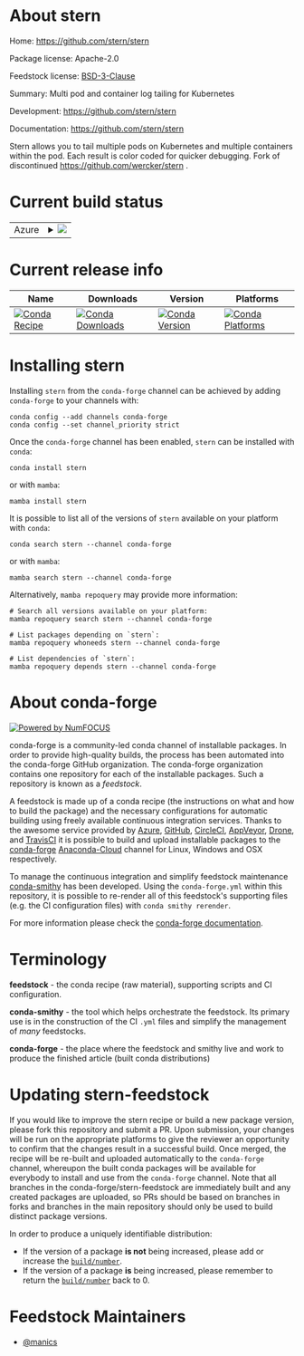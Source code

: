 About stern
===========

Home: https://github.com/stern/stern

Package license: Apache-2.0

Feedstock license: [BSD-3-Clause](https://github.com/conda-forge/stern-feedstock/blob/main/LICENSE.txt)

Summary: Multi pod and container log tailing for Kubernetes

Development: https://github.com/stern/stern

Documentation: https://github.com/stern/stern

Stern allows you to tail multiple pods on Kubernetes and multiple containers within the pod. Each result is color coded for quicker debugging.
Fork of discontinued https://github.com/wercker/stern .


Current build status
====================


<table>
    
  <tr>
    <td>Azure</td>
    <td>
      <details>
        <summary>
          <a href="https://dev.azure.com/conda-forge/feedstock-builds/_build/latest?definitionId=17150&branchName=main">
            <img src="https://dev.azure.com/conda-forge/feedstock-builds/_apis/build/status/stern-feedstock?branchName=main">
          </a>
        </summary>
        <table>
          <thead><tr><th>Variant</th><th>Status</th></tr></thead>
          <tbody><tr>
              <td>linux_64</td>
              <td>
                <a href="https://dev.azure.com/conda-forge/feedstock-builds/_build/latest?definitionId=17150&branchName=main">
                  <img src="https://dev.azure.com/conda-forge/feedstock-builds/_apis/build/status/stern-feedstock?branchName=main&jobName=linux&configuration=linux%20linux_64_" alt="variant">
                </a>
              </td>
            </tr><tr>
              <td>osx_64</td>
              <td>
                <a href="https://dev.azure.com/conda-forge/feedstock-builds/_build/latest?definitionId=17150&branchName=main">
                  <img src="https://dev.azure.com/conda-forge/feedstock-builds/_apis/build/status/stern-feedstock?branchName=main&jobName=osx&configuration=osx%20osx_64_" alt="variant">
                </a>
              </td>
            </tr><tr>
              <td>win_64</td>
              <td>
                <a href="https://dev.azure.com/conda-forge/feedstock-builds/_build/latest?definitionId=17150&branchName=main">
                  <img src="https://dev.azure.com/conda-forge/feedstock-builds/_apis/build/status/stern-feedstock?branchName=main&jobName=win&configuration=win%20win_64_" alt="variant">
                </a>
              </td>
            </tr>
          </tbody>
        </table>
      </details>
    </td>
  </tr>
</table>

Current release info
====================

| Name | Downloads | Version | Platforms |
| --- | --- | --- | --- |
| [![Conda Recipe](https://img.shields.io/badge/recipe-stern-green.svg)](https://anaconda.org/conda-forge/stern) | [![Conda Downloads](https://img.shields.io/conda/dn/conda-forge/stern.svg)](https://anaconda.org/conda-forge/stern) | [![Conda Version](https://img.shields.io/conda/vn/conda-forge/stern.svg)](https://anaconda.org/conda-forge/stern) | [![Conda Platforms](https://img.shields.io/conda/pn/conda-forge/stern.svg)](https://anaconda.org/conda-forge/stern) |

Installing stern
================

Installing `stern` from the `conda-forge` channel can be achieved by adding `conda-forge` to your channels with:

```
conda config --add channels conda-forge
conda config --set channel_priority strict
```

Once the `conda-forge` channel has been enabled, `stern` can be installed with `conda`:

```
conda install stern
```

or with `mamba`:

```
mamba install stern
```

It is possible to list all of the versions of `stern` available on your platform with `conda`:

```
conda search stern --channel conda-forge
```

or with `mamba`:

```
mamba search stern --channel conda-forge
```

Alternatively, `mamba repoquery` may provide more information:

```
# Search all versions available on your platform:
mamba repoquery search stern --channel conda-forge

# List packages depending on `stern`:
mamba repoquery whoneeds stern --channel conda-forge

# List dependencies of `stern`:
mamba repoquery depends stern --channel conda-forge
```


About conda-forge
=================

[![Powered by
NumFOCUS](https://img.shields.io/badge/powered%20by-NumFOCUS-orange.svg?style=flat&colorA=E1523D&colorB=007D8A)](https://numfocus.org)

conda-forge is a community-led conda channel of installable packages.
In order to provide high-quality builds, the process has been automated into the
conda-forge GitHub organization. The conda-forge organization contains one repository
for each of the installable packages. Such a repository is known as a *feedstock*.

A feedstock is made up of a conda recipe (the instructions on what and how to build
the package) and the necessary configurations for automatic building using freely
available continuous integration services. Thanks to the awesome service provided by
[Azure](https://azure.microsoft.com/en-us/services/devops/), [GitHub](https://github.com/),
[CircleCI](https://circleci.com/), [AppVeyor](https://www.appveyor.com/),
[Drone](https://cloud.drone.io/welcome), and [TravisCI](https://travis-ci.com/)
it is possible to build and upload installable packages to the
[conda-forge](https://anaconda.org/conda-forge) [Anaconda-Cloud](https://anaconda.org/)
channel for Linux, Windows and OSX respectively.

To manage the continuous integration and simplify feedstock maintenance
[conda-smithy](https://github.com/conda-forge/conda-smithy) has been developed.
Using the ``conda-forge.yml`` within this repository, it is possible to re-render all of
this feedstock's supporting files (e.g. the CI configuration files) with ``conda smithy rerender``.

For more information please check the [conda-forge documentation](https://conda-forge.org/docs/).

Terminology
===========

**feedstock** - the conda recipe (raw material), supporting scripts and CI configuration.

**conda-smithy** - the tool which helps orchestrate the feedstock.
                   Its primary use is in the construction of the CI ``.yml`` files
                   and simplify the management of *many* feedstocks.

**conda-forge** - the place where the feedstock and smithy live and work to
                  produce the finished article (built conda distributions)


Updating stern-feedstock
========================

If you would like to improve the stern recipe or build a new
package version, please fork this repository and submit a PR. Upon submission,
your changes will be run on the appropriate platforms to give the reviewer an
opportunity to confirm that the changes result in a successful build. Once
merged, the recipe will be re-built and uploaded automatically to the
`conda-forge` channel, whereupon the built conda packages will be available for
everybody to install and use from the `conda-forge` channel.
Note that all branches in the conda-forge/stern-feedstock are
immediately built and any created packages are uploaded, so PRs should be based
on branches in forks and branches in the main repository should only be used to
build distinct package versions.

In order to produce a uniquely identifiable distribution:
 * If the version of a package **is not** being increased, please add or increase
   the [``build/number``](https://docs.conda.io/projects/conda-build/en/latest/resources/define-metadata.html#build-number-and-string).
 * If the version of a package **is** being increased, please remember to return
   the [``build/number``](https://docs.conda.io/projects/conda-build/en/latest/resources/define-metadata.html#build-number-and-string)
   back to 0.

Feedstock Maintainers
=====================

* [@manics](https://github.com/manics/)

